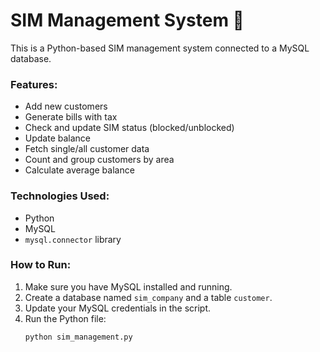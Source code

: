 # SIM Management System 📱

This is a Python-based SIM management system connected to a MySQL database.

### Features:
- Add new customers
- Generate bills with tax
- Check and update SIM status (blocked/unblocked)
- Update balance
- Fetch single/all customer data
- Count and group customers by area
- Calculate average balance

### Technologies Used:
- Python
- MySQL
- `mysql.connector` library

### How to Run:
1. Make sure you have MySQL installed and running.
2. Create a database named `sim_company` and a table `customer`.
3. Update your MySQL credentials in the script.
4. Run the Python file:
   ```bash
   python sim_management.py
